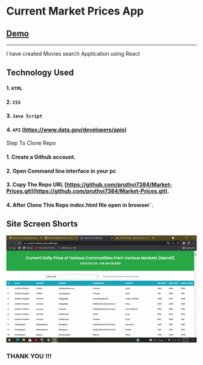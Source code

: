 # Current Market Prices App
## [Demo](https://current-market-prices.netlify.app/)
--------

I have created Movies search Application using React
## Technology Used

#### 1. `HTML`
#### 2. `CSS`
#### 3. `Java Script`
#### 4. `API` (https://www.data.gov/developers/apis)


Step To Clone Repo

#### 1. Create a Github account.
#### 2. Open Command line interface in your pc
#### 3. Copy The Repo URL [https://github.com/pruthvi7384/Market-Prices.git](https://github.com/pruthvi7384/Market-Prices.git).
#### 4. After Clone This Repo index.html file open in browser`.

Site Screen Shorts 
-----

<img src="https://github.com/pruthvi7384/Market-Prices/blob/master/img.png">


### THANK YOU !!!
